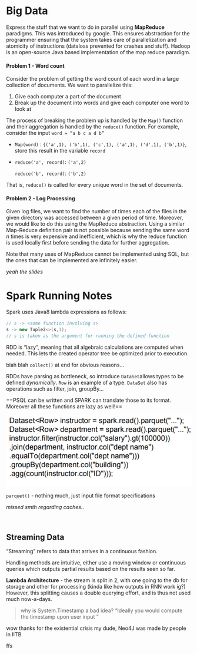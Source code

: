 # Big Data

Express the stuff that we want to do in parallel using **MapReduce** paradigms. This was introduced by google. This ensures abstraction for the programmer ensuring that the system takes care of parallelization and atomicity of instructions (dataloss prevented for crashes and stuff). Hadoop is an open-source Java based implementation of the map reduce paradigm.



#### Problem 1 - Word count

Consider the problem of getting the word count of each word in a large collection of documents. We want to parallelize this:

1. Give each computer a part of the document
2. Break up the document into words and give each computer one word to look at

The process of breaking the problem up is handled by the `Map()` function and their aggregation is handled by the `reduce()` function. For example, consider the input `word = “a b c a d b”`

- `Map(word)` : `{('a',1), ('b',1), ('c',1), ('a',1), ('d',1), ('b',1)}`, store this result in the variable `record`

- `reduce('a', record)`: `('a',2)`

  `reduce('b', record)`: `('b',2)`

That is, `reduce()` is called for every unique word in the set of documents.



#### Problem 2 - Log Processing

Given log files, we want to find the number of times each of the files in the given directory was accessed between a given period of time. Moreover, we would like to do this using the MapReduce abstraction. Using a similar Map-Reduce definition pair is not possible because sending the same word $n$ times is very expensive and inefficient, which is why the reduce function is used locally first before sending the data for further aggregation.



Note that many uses of MapReduce cannot be implemented using SQL, but the ones that can be implemented are infinitely easier. 



*yeah the slides*



# Spark Running Notes

Spark uses Java8 lambda expressions as follows:

```java
// s -> <some function involving s>
s -> new Tuple2<>(s,1);
// s is taken as the argument for running the defined function
```



RDD is “lazy”, meaning that all algebraic calculations are computed when needed. This lets the created operator tree be optimized prior to execution.

blah blah `collect()` at end for obvious reasons...

RDDs have parsing as bottleneck, so introduce `DataSet`allows types to be defined *dynamically*. `Row` is an example of a type. `DataSet` also has operations such as filter, join, groupBy...

==PSQL can be written and SPARK can translate those to its format. Moreover all these functions are lazy as well!==

![image-20220217120518473](../../../assets/images/typora/image-20220217120518473.png)

`parquet()` - nothing much, just input file format specifications

*missed smth regarding caches..*



&nbsp;

## Streaming Data

“Streaming” refers to data that arrives in a continuous fashion.

Handling methods are intuitive, either use a moving window or continuous queries which outputs partial results based on the results seen so far.

**Lambda Architecture** - the stream is split in 2, with one going to the db for storage and other for processing (kinda like how outputs in RNN work ig?) However, this splitting causes a double querying effort, and is thus not used much now-a-days.



> why is System.Timestamp a bad idea? “Ideally you would compute the timestamp upon user input ”



wow thanks for the existential crisis my dude, Neo4J was made by people in IITB

ffs



